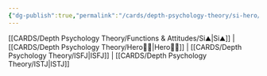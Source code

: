 ```yaml
---
{"dg-publish":true,"permalink":"/cards/depth-psychology-theory/si-hero/","created":"2023-01-05T12:10:01.064+01:00","updated":"2023-04-23T14:54:59.669+02:00"}
---
```


[[CARDS/Depth Psychology Theory/Functions & Attitudes/Si⛰️\|Si⛰️]] | [[CARDS/Depth Psychology Theory/Hero🦸‍♂️\|Hero🦸‍♂️]] | [[CARDS/Depth Psychology Theory/ISFJ\|ISFJ]] |  [[CARDS/Depth Psychology Theory/ISTJ\|ISTJ]]